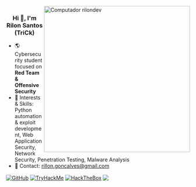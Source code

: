 <img src="https://raw.githubusercontent.com/MicaelliMedeiros/micaellimedeiros/master/image/computer-illustration.png" min-width="400px" max-width="400px" width="400px" align="right" alt="Computador rilondev">

<h3 align="center">Hi 👋, I'm Rilon Santos (TriCk)</h3>

- 🌎 Cybersecurity student focused on **Red Team & Offensive Security**  
- 🦄 Interests & Skills: Python automation & exploit development, Web Application Security, Network Security, Penetration Testing, Malware Analysis  
- 💌 Contact: rillon.goncalves@gmail.com

<p align="left">
<a href="https://github.com/rillxn" target="blank"><img align="center" src="https://img.shields.io/badge/GitHub-181717?style=for-the-badge&logo=github&logoColor=white" alt="GitHub"/></a>
<a href="https://tryhackme.com/p/rillxn" target="blank"><img align="center" src="https://img.shields.io/badge/TryHackMe-FF7F50?style=for-the-badge&logo=tryhackme&logoColor=white" alt="TryHackMe"/></a>
<a href="https://www.hackthebox.com/home/users/profile/123456" target="blank"><img align="center" src="https://img.shields.io/badge/HackTheBox-008000?style=for-the-badge&logo=hackthebox&logoColor=white" alt="HackTheBox"/></a>
<a href="mailto:rillon.goncalves@gmail.com"><img align="center" src="https://img.shields.io/badge/Email-8B89CC?style=for-the-badge&logo=protonmail&logoColor=white" target="_blank"></a>
</p>
